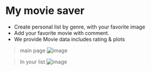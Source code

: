 # My movie saver

- Create personal list by genre, with your favorite image
- Add your favorite movie with comment. 
- We provide Movie data includes rating & plots

> main page 
![image](https://user-images.githubusercontent.com/71766604/151238263-5972ee68-4a8c-42c6-b7bc-b2514075aedf.png)

> In your list
![image](https://user-images.githubusercontent.com/71766604/151238829-8345f37f-34ce-42c5-8a75-81313bc151c2.png)
